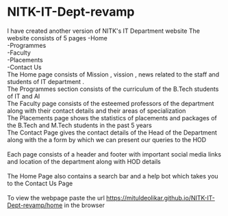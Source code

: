 # NITK-IT-Dept-revamp

I have created another version of NITK's IT Department website
The website consists of 5 pages
-Home<br>
-Programmes<br>
-Faculty<br>
-Placements<br>
-Contact Us<br>
The Home page consists of Mission , vission , news related to the staff and students of IT department .<br>
The Programmes section consists of the curriculum of the B.Tech students of IT and AI<br>
The Faculty page consists of the esteemed professors of the department along with their contact details and their areas of specialization<br>
The Placements page shows the statistics of placements and packages of the B.Tech and M.Tech students in the past 5 years<br>
The Contact Page gives the contact details of the Head of the Department along with the a form by which we can present our queries to the HOD<br>
<br>
Each page consists of a header and footer with important social media links and location of the department along with HOD details<br><br>
The Home Page also contains a search bar and a help bot which takes you to the Contact Us Page<br><br>
To view the webpage paste the url https://mituldeolikar.github.io/NITK-IT-Dept-revamp/home in the browser

